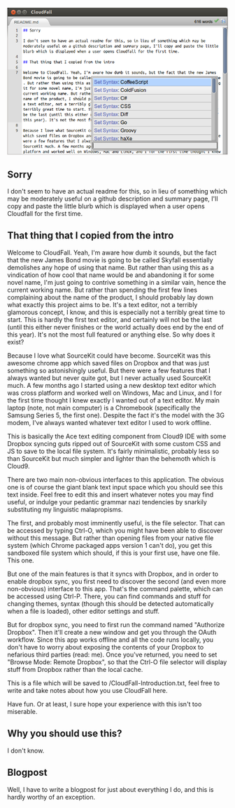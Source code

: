 ![Screenshot of the first committed version of Cloudfall](https://github.com/antimatter15/cloudfall/raw/master/screenshot.png)

## Sorry

I don't seem to have an actual readme for this, so in lieu of something which may be moderately useful on a github description and summary page, I'll copy and paste the little blurb which is displayed when a user opens Cloudfall for the first time.

## That thing that I copied from the intro

Welcome to CloudFall. Yeah, I'm aware how dumb it sounds, but the fact that the new James Bond movie is going to be called Skyfall essentially demolishes any hope of using that name. But rather than using this as a vindication of how cool that name would be and abandoning it for some novel name, I'm just going to contrive something in a similar vain, hence the current working name. But rather than spending the first few lines complaining about the name of the product, I should probably lay down what exactly this project aims to be. It's a text editor, not a terribly glamorous concept, I know, and this is especially not a terribly great time to start. This is hardly the first text editor, and certainly will not be the last (until this either never finishes or the world actually does end by the end of this year). It's not the most full featured or anything else. So why does it exist?

Because I love what SourceKit could have become. SourceKit was this awesome chrome app which saved files on Dropbox and that was just something so astonishingly useful. But there were a few features that I always wanted but never quite got, but I never actually used SourceKit much. A few months ago I started using a new desktop text editor which was cross platform and worked well on Windows, Mac and Linux, and I for the first time thought I knew exactly I wanted out of a text editor. My main laptop (note, not main computer) is a Chromebook (specifically the Samsung Series 5, the first one). Despite the fact it's the model with the 3G modem, I've always wanted whatever text editor I used to work offline.

This is basically the Ace text editing component from Cloud9 IDE with some Dropbox syncing guts ripped out of SourceKit with some custom CSS and JS to save to the local file system. It's fairly minimalistic, probably less so than SourceKit but much simpler and lighter than the behemoth which is Cloud9.

There are two main non-obvious interfaces to this application. The obvious one is of course the giant blank text input space which you should see this text inside. Feel free to edit this and insert whatever notes you may find useful, or indulge your pedantic grammar nazi tendencies by snarkily substituting my linguistic malapropisms. 

The first, and probably most imminently useful, is the file selector. That can be accessed by typing Ctrl-O, which you might have been able to discover without this message. But rather than opening files from your native file system (which Chrome packaged apps version 1 can't do), you get this sandboxed file system which should, if this is your first use, have one file. This one.

But one of the main features is that it syncs with Dropbox, and in order to enable dropbox sync, you first need to discover the second (and even more non-obvious) interface to this app. That's the command palette, which can be accessed using Ctrl-P. There, you can find commands and stuff for changing themes, syntax (though this should be detected automatically when a file is loaded), other editor settings and stuff. 

But for dropbox sync, you need to first run the command named "Authorize Dropbox". Then it'll create a new window and get you through the OAuth workflow. Since this app works offline and all the code runs locally, you don't have to worry about exposing the contents of your Dropbox to nefarious third parties (read: me). Once you've returned, you need to set "Browse Mode: Remote Dropbox", so that the Ctrl-O file selector will display stuff from Dropbox rather than the local cache.

This is a file which will be saved to /CloudFall-Introduction.txt, feel free to write and take notes about how you use CloudFall here.

Have fun. Or at least, I sure hope your experience with this isn't too miserable.

## Why you should use this?

I don't know.

## Blogpost

Well, I have to write a blogpost for just about everything I do, and this is hardly worthy of an exception.